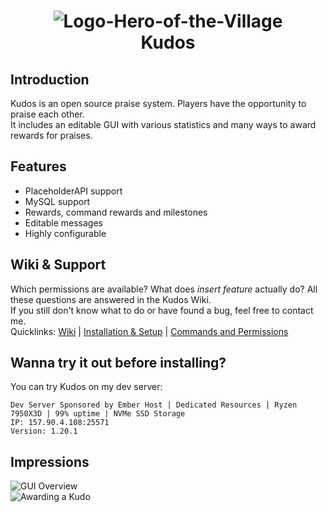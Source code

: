 <h1 align="center">
  <img src="https://github.com/Urbance/Kudos/blob/main/logo.hereo-of-the-village.png" title="Logo-Hero-of-the-Village">
  <br>Kudos
</h1>

## Introduction
Kudos is an open source praise system. Players have the opportunity to praise each other.
<br>It includes an editable GUI with various statistics and many ways to award rewards for praises.

## Features
* PlaceholderAPI support
* MySQL support
* Rewards, command rewards and milestones
* Editable messages
* Highly configurable

## Wiki & Support
Which permissions are available? What does *insert feature* actually do? All these questions are answered in the Kudos Wiki. 
<br>If you still don't know what to do or have found a bug, feel free to contact me.
<br>Quicklinks: [Wiki](https://urbance.gitbook.io/kudos-v4-wiki/getting-started/home) | [Installation & Setup](https://urbance.gitbook.io/kudos-v4-wiki/getting-started/installation-and-setup) | [Commands and Permissions](https://urbance.gitbook.io/kudos-v4-wiki/getting-started/permissions-and-commands)

## Wanna try it out before installing?
You can try Kudos on my dev server:
~~~
Dev Server Sponsored by Ember Host | Dedicated Resources | Ryzen 7950X3D | 99% uptime | NVMe SSD Storage
IP: 157.90.4.108:25571
Version: 1.20.1
~~~

## Impressions
![GUI Overview](https://media.giphy.com/media/v1.Y2lkPTc5MGI3NjExMjQyODA3MzI4Y2JhZTI3MzIzYTI1ZDZkMjQxYjUyYWNlY2NiMWUxMCZlcD12MV9pbnRlcm5hbF9naWZzX2dpZklkJmN0PWc/ohLlAJdrAoHLpELVXw/giphy.gif)
<br>![Awarding a Kudo](https://media.giphy.com/media/zg1JlSMlPyK0iuLH9i/giphy.gif)
